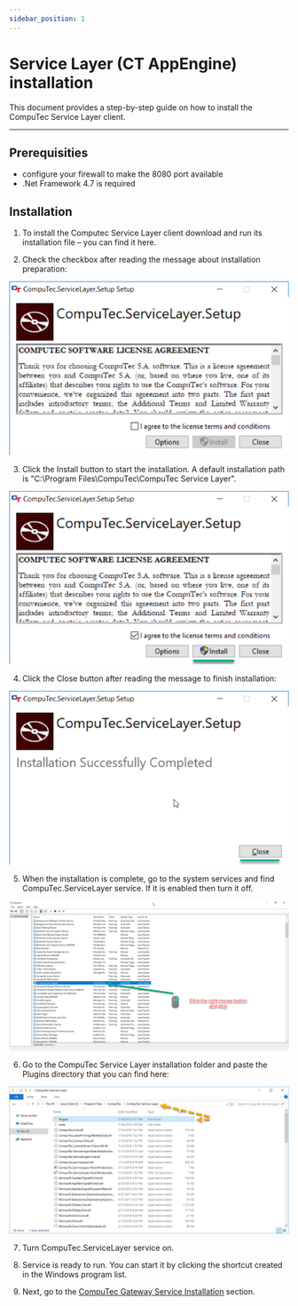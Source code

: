 ```yaml
---
sidebar_position: 1
---
```


# Service Layer (CT AppEngine) installation

This document provides a step-by-step guide on how to install the CompuTec Service Layer client.

---

## Prerequisities

- configure your firewall to make the 8080 port available
- .Net Framework 4.7 is required

## Installation

1. To install the Computec Service Layer client download and run its installation file – you can find it here<!-- TODO: Link -->.

2. Check the checkbox after reading the message about installation preparation:

![Setup 1](./media/service-layer-installation/setup-1.png)

3. Click the Install button to start the installation. A default installation path is "C:\Program Files\CompuTec\CompuTec Service Layer\".

![Setup 2](./media/service-layer-installation/setup-2.png)

4. Click the Close button after reading the message to finish installation:

![Setup 3](./media/service-layer-installation/setup-3.png)

5. When the installation is complete, go to the system services and find CompuTec.ServiceLayer service. If it is enabled then turn it off.

![Services](./media/service-layer-installation/services.png)

6. Go to the CompuTec Service Layer installation folder and paste the Plugins directory that you can find here<!-- TODO: Link -->:

![Plugins](./media/service-layer-installation/plugins.png)

7. Turn CompuTec.ServiceLayer service on.

8. Service is ready to run. You can start it by clicking the shortcut created in the Windows program list.

9. Next, go to the [CompuTec Gateway Service Installation](./gateway-service-installation.md) section.
